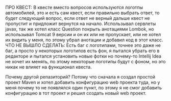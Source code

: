 ПРО КВЕСТ:
В квесте вместо вопросов используются логотпы автомобилей, это и есть сам квест, если правильно выбрать ответ, то будет следующий вопрос, если ответ не верный дальше квест не пропустит и придложит вернутся на начало.
Использывал сервлеты javax, так же хотел класс Question покрыть анотациями Lombok, но использывал Tomcat 9 версии и он их или не пропускает, или не хотел их видить у меня, по этому убрал анотации и добавил код в этот класс.
ЧТО НЕ ВЫШЛО СДЕЛАТЬ:
Есть баг с логотипами, точнее это даже не баг, а просто у некоторых логотипов есть фон, я пытался убрать его в редакторе и пытался установить новые фотки но почему-то Intellij Idea не хочет их менять, по этому некоторые логотипы будут с фоном, но это никак не влияет на функционал квеста.  


Почему другой репазиторий? Потому что сначала я создал простой проект Maven и хотел добавить конфигурацию web проекта туда, но у меня почему то не появлялся один пункт, по этому я не смог добавить конфигурацию в тот проект и решил создать новый web проект.
